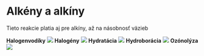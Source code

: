 # Alkény a alkíny
Tieto reakcie platia aj pre alkíny, až na násobnosť väzieb

**Halogenvodíky**
![](halogenvodíková-adícia.png)
**Halogény**
![](adícia-halogénu.png)
**Hydratácia**
![](adícia-vody-alkény.png)
**Hydroborácia**
![](hydroborácia.png)
**Ozónolýza**
![](ozónolýza-reakcia-alkény.png)